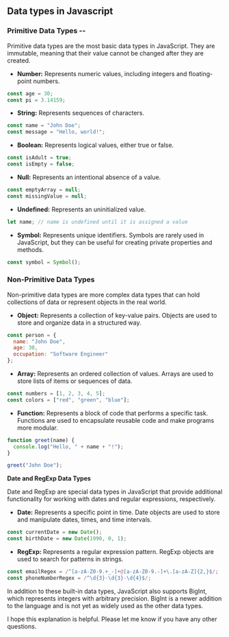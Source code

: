 ## Data types in Javascript

### **Primitive Data Types** --

Primitive data types are the most basic data types in JavaScript. They are immutable, meaning that their value cannot be changed after they are created.

* **Number:** Represents numeric values, including integers and floating-point numbers.

```javascript
const age = 30;
const pi = 3.14159;
```

* **String:** Represents sequences of characters.

```javascript
const name = "John Doe";
const message = "Hello, world!";
```

* **Boolean:** Represents logical values, either true or false.

```javascript
const isAdult = true;
const isEmpty = false;
```

* **Null:** Represents an intentional absence of a value.

```javascript
const emptyArray = null;
const missingValue = null;
```

* **Undefined:** Represents an uninitialized value.

```javascript
let name; // name is undefined until it is assigned a value
```

* **Symbol:** Represents unique identifiers. Symbols are rarely used in JavaScript, but they can be useful for creating private properties and methods.

```javascript
const symbol = Symbol();
```

### **Non-Primitive Data Types**

Non-primitive data types are more complex data types that can hold collections of data or represent objects in the real world.

* **Object:** Represents a collection of key-value pairs. Objects are used to store and organize data in a structured way.

```javascript
const person = {
  name: "John Doe",
  age: 30,
  occupation: "Software Engineer"
};
```

* **Array:** Represents an ordered collection of values. Arrays are used to store lists of items or sequences of data.

```javascript
const numbers = [1, 2, 3, 4, 5];
const colors = ["red", "green", "blue"];
```

* **Function:** Represents a block of code that performs a specific task. Functions are used to encapsulate reusable code and make programs more modular.

```javascript
function greet(name) {
  console.log("Hello, " + name + "!");
}

greet("John Doe");
```

**Date and RegExp Data Types**

Date and RegExp are special data types in JavaScript that provide additional functionality for working with dates and regular expressions, respectively.

* **Date:** Represents a specific point in time. Date objects are used to store and manipulate dates, times, and time intervals.

```javascript
const currentDate = new Date();
const birthDate = new Date(1990, 0, 1);
```

* **RegExp:** Represents a regular expression pattern. RegExp objects are used to search for patterns in strings.

```javascript
const emailRegex = /^[a-zA-Z0-9.+_-]+@[a-zA-Z0-9.-]+\.[a-zA-Z]{2,}$/;
const phoneNumberRegex = /^\d{3}-\d{3}-\d{4}$/;
```

In addition to these built-in data types, JavaScript also supports BigInt, which represents integers with arbitrary precision. BigInt is a newer addition to the language and is not yet as widely used as the other data types.

I hope this explanation is helpful. Please let me know if you have any other questions.